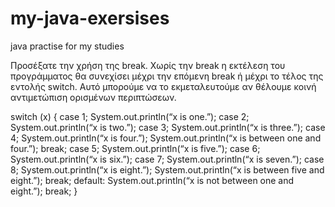 # my-java-exersises
java practise for my studies

Προσέξατε την χρήση της break. Χωρίς την break η εκτέλεση του προγράμματος θα
συνεχίσει μέχρι την επόμενη break ή μέχρι το τέλος της εντολής switch. Αυτό μπορούμε
να το εκμεταλευτούμε αν θέλουμε κοινή αντιμετώπιση ορισμένων περιπτώσεων.

switch (x) {
case 1;
System.out.println(“x is one.”);
case 2;
System.out.println(“x is two.”);
case 3;
System.out.println(“x is three.”);
case 4;
System.out.println(“x is four.”);
System.out.println(“x is between one and four.”);
break;
case 5;
System.out.println(“x is five.”);
case 6;
System.out.println(“x is six.”);
case 7;
System.out.println(“x is seven.”);
case 8;
System.out.println(“x is eight.”);
System.out.println(“x is between five and eight.”);
break;
default:
System.out.println(“x is not between one and eight.”);
break;
}

